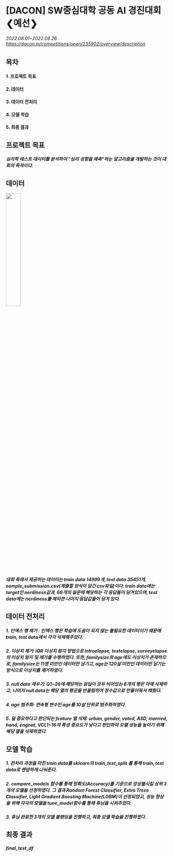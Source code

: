 # [DACON] SW중심대학 공동 AI 경진대회 ❮예선❯
###### 2022.08.01~2022.08.26 https://dacon.io/competitions/open/235902/overview/description
## 목차
#### 1. 프로젝트 목표
#### 2. 데이터
#### 3. 데이터 전처리
#### 4. 모델 학습
#### 5. 최종 결과
## 프로젝트 목표
##### 심리학 테스트 데이터를 분석하여 "심리 성향을 예측"하는 알고리즘을 개발하는 것이 대회의 목적이다.
## 데이터
<img src = "https://user-images.githubusercontent.com/88043302/189008469-81f0fbe9-def2-41c7-83dc-6e70f4fd794f.png" width="30%" height="30%">

##### 대회 측에서 제공하는 데이터는 train data 14999개, test data 35451개, sample_submission.csv(제출할 양식이 담긴 csv파일)이다. train data에는 target인 nerdiness값과,  68개의 질문에 해당하는 각 응답들이 담겨있으며, test data에는 nerdiness를 제외한 나머지 응답값들이 담겨 있다. 

## 데이터 전처리  
##### 1. 인덱스 행 제거 : 인덱스 행은 학습에 도움이 되지 않는 불필요한 데이터이기 때문에 train, test data에서 각각 삭제해주었다.
##### 2. 이상치 제거: IQR 이상치 탐지 방법으로 introelapse, testelapse, surveyelapse의 이상치 탐지 및 제거를 수행하였다. 또한, familysize와 age에도 이상치가 존재하므로, familysize는 11명 미만인 데이터만 남기고, age는 120살 미만인 데이터만 남기는 방식으로 이상치를 제거하였다. 
##### 3. null data 채우기: Q1~26에 해당하는 응답이 모두 비어있는 8개의 행은 아예 삭제하고, 나머지 null data는 해당 열의 평균을 반올림하여 정수값으로 만들어줘서 채웠다. 
##### 4. age 범주화: 연속형 변수인 age를 10살 단위로 범주화하였다. 
##### 5. 덜 중요하다고 판단되는 feature 열 삭제: urban, gender, voted, ASD, married, hand, engnat, VCL1~16의 특성 중요도가 낮다고 판단하여 모델 성능을 높이기 위해 해당 열을 삭제하였다.  

## 모델 학습
##### 1. 전처리 과정을 마친 train data를 sklearn의 train_test_split 를 통해 train, test data로 랜덤하게 나눠준다. 
##### 2. compare_models 함수를 통해 정확도(Accuracy)를 기준으로 앙상블시킬 상위 3개의 모델을 선정하였다. 그 결과 Random Forest Classifier, Extra Trees Classifier, Light Gradient Boosting Machine(LGBM)이 선정되었고, 성능 향상을 위해 각각의 모델을 tune_model함수를 통해 튜닝을 시켜주었다. 
##### 3. 튜닝 완료한 3개의 모델 블랜딩을 진행하고, 최종 모델 학습을 진행하였다. 

## 최종 결과
##### final_test_df
